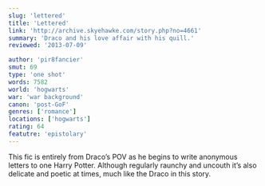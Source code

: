 ```yaml
---
slug: 'lettered'
title: 'Lettered'
link: 'http://archive.skyehawke.com/story.php?no=4661'
summary: 'Draco and his love affair with his quill.'
reviewed: '2013-07-09'

author: 'pir8fancier'
smut: 69
type: 'one shot'
words: 7582
world: 'hogwarts'
war: 'war background'
canon: 'post-GoF'
genres: ['romance']
locations: ['hogwarts']
rating: 64
featutre: 'epistolary'
---
```


This fic is entirely from Draco’s POV as he begins to write anonymous letters to one Harry Potter. Although regularly raunchy and uncouth it’s also delicate and poetic at times, much like the Draco in this story.

